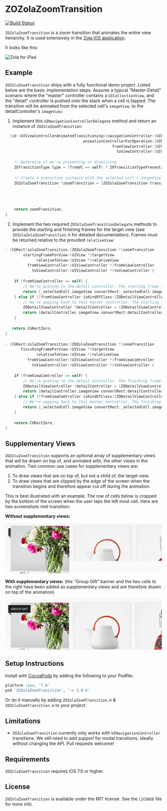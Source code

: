 # ZOZolaZoomTransition

[![Build Status](https://travis-ci.org/NewAmsterdamLabs/ZOZolaZoomTransition.svg?branch=master)](https://travis-ci.org/NewAmsterdamLabs/ZOZolaZoomTransition)

`ZOZolaZoomTransition` is a zoom transition that animates the entire view heirarchy. It is used extensively in the [Zola iOS application](https://itunes.apple.com/us/app/zola-wedding-registry-gifts/id852691916?mt=8).

It looks like this:
<p align="left">
<img src="Demo/Images/demo.gif") alt="Zola for iPad"/>
</p>

## Example

`ZOZolaZoomTransition` ships with a fully functional demo project. Listed below are the basic implementation steps. Assume a typical "Master-Detail" scenario where the "master" controller contains a `UICollectionView`, and the "detail" controller is pushed onto the stack when a cell is tapped. The transition will be animated from the selected cell's `imageView`, to the detailController's `imageView`: 

1. Implement this `UINavigationControllerDelegate` method and return an instance of `ZOZolaZoomTransition`:

  ```objective-c
  - (id <UIViewControllerAnimatedTransitioning>)navigationController:(UINavigationController *)navigationController     
                                     animationControllerForOperation:(UINavigationControllerOperation)operation 
                                                  fromViewController:(UIViewController *)fromVC 
                                                    toViewController:(UIViewController *)toVC {
      
      // Determine if we're presenting or dismissing
      ZOTransitionType type = (fromVC == self) ? ZOTransitionTypePresenting : ZOTransitionTypeDismissing;
      
      // Create a transition instance with the selected cell's imageView as the target view
      ZOZolaZoomTransition *zoomTransition = [ZOZolaZoomTransition transitionFromView:_selectedCell.imageView
                                                                                 type:type
                                                                             duration:0.5
                                                                             delegate:self];
      
      return zoomTransition;
  }
  ```

2. Implement the two required `ZOZolaZoomTransitionDelegate` methods to provide the starting and finishing frames for the target view (see `ZOZolaZolaZoomTransition.h` for detailed documentation). Frames must be returned relative to the provided `relativeView`:

  ```objective-c
  - (CGRect)zolaZoomTransition:(ZOZolaZoomTransition *)zoomTransition
          startingFrameForView:(UIView *)targetView
                relativeToView:(UIView *)relativeView
            fromViewController:(UIViewController *)fromViewController
              toViewController:(UIViewController *)toViewController {
      
      if (fromViewController == self) {
          // We're pushing to the detail controller. The starting frame is taken from the selected cell's imageView.
          return [_selectedCell.imageView convertRect:_selectedCell.imageView.bounds toView:relativeView];
      } else if ([fromViewController isKindOfClass:[ZODetailViewController class]]) {
          // We're popping back to this master controller. The starting frame is taken from the detailController's imageView.
          ZODetailViewController *detailController = (ZODetailViewController *)fromViewController;
          return [detailController.imageView convertRect:detailController.imageView.bounds toView:relativeView];
      }
  
     return CGRectZero;
  }

  - (CGRect)zolaZoomTransition:(ZOZolaZoomTransition *)zoomTransition
         finishingFrameForView:(UIView *)targetView
                relativeToView:(UIView *)relativeView
            fromViewController:(UIViewController *)fromViewComtroller
              toViewController:(UIViewController *)toViewController {
      
      if (fromViewComtroller == self) {
          // We're pushing to the detail controller. The finishing frame is taken from the detailController's imageView.
          ZODetailViewController *detailController = (ZODetailViewController *)toViewController;
          return [detailController.imageView convertRect:detailController.imageView.bounds toView:relativeView];
      } else if ([fromViewComtroller isKindOfClass:[ZODetailViewController class]]) {
          // We're popping back to this master controller. The finishing frame is taken from the selected cell's imageView.
          return [_selectedCell.imageView convertRect:_selectedCell.imageView.bounds toView:relativeView];
      }
      
      return CGRectZero;
  }
  ```

## Supplementary Views

`ZOZolaZoomTransition` supports an optional array of supplementary views that will be drawn on top of, and animated with, the other views in the animation. Two common use cases for  supplementary views are:
 
 1. To draw views that are on top of, but not a child of, the target view.
 2. To draw views that are clipped by the edge of the screen when the transition begins
    and therefore appear cut off during the animation.

This is best illustrated with an example. The row of cells below is cropped by the bottom of the screen when the user taps the left most cell. Here are two screenshots mid-transition:

**Without supplementary views:**

<p align="left">
<img src="Demo/Images/without_supplementary_views.jpg") alt="Without supplementary views"/>
</p>

**With supplementary views:** 
(the "Group Gift" banner and the two cells to the right have been added as supplementary views and are therefore drawn on top of the animation)

<p align="left">
<img src="Demo/Images/with_supplementary_views.jpg") alt="With supplementary views"/>
</p>

Setup Instructions
------------------
Install with [CocoaPods](http://cocoapods.org) by adding the following to your Podfile:

``` ruby
platform :ios, '7.0'
pod 'ZOZolaZoomTransition', '~> 1.0.0'
```

Or do it manually by adding `ZOZolaZoomTransition.h` & `ZOZolaZoomTransition.m` to your project.

## Limitations

- `ZOZolaZoomTransition` currently only works with `UINavigationController` transitions. We still need to add support for modal transitions, ideally without changing the API. Pull requests welcome!

## Requirements

`ZOZolaZoomTransition` requires iOS 7.0 or higher.

## License

`ZOZolaZoomTransition` is available under the MIT license. See the `LICENSE` file for more info.
